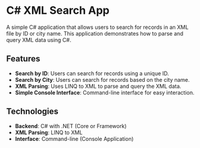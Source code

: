 # C# XML Search App

A simple C# application that allows users to search for records in an XML file by ID or city name. This application demonstrates how to parse and query XML data using C#.

## Features

- **Search by ID**: Users can search for records using a unique ID.
- **Search by City**: Users can search for records based on the city name.
- **XML Parsing**: Uses LINQ to XML to parse and query the XML data.
- **Simple Console Interface**: Command-line interface for easy interaction.

## Technologies

- **Backend**: C# with .NET (Core or Framework)
- **XML Parsing**: LINQ to XML
- **Interface**: Command-line (Console Application)
